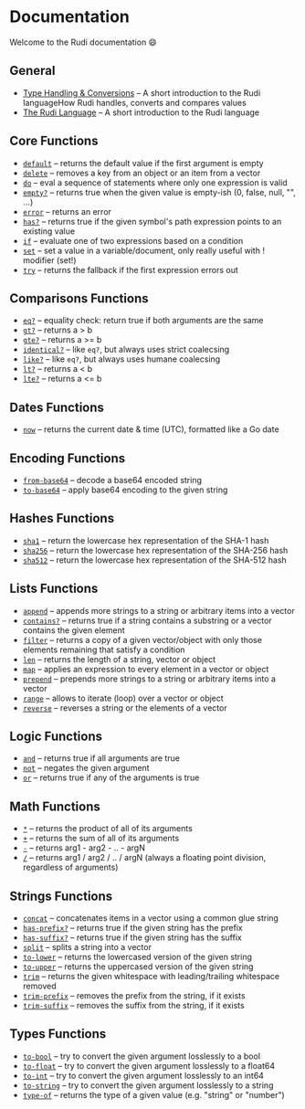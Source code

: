 # Documentation

Welcome to the Rudi documentation :smile:

<!-- BEGIN_TOC -->
## General

* [Type Handling & Conversions](coalescing.md) – A short introduction to the Rudi languageHow Rudi handles, converts and compares values
* [The Rudi Language](language.md) – A short introduction to the Rudi language

## Core Functions

* [`default`](functions/core-default.md) – returns the default value if the first argument is empty
* [`delete`](functions/core-delete.md) – removes a key from an object or an item from a vector
* [`do`](functions/core-do.md) – eval a sequence of statements where only one expression is valid
* [`empty?`](functions/core-empty.md) – returns true when the given value is empty-ish (0, false, null, "", ...)
* [`error`](functions/core-error.md) – returns an error
* [`has?`](functions/core-has.md) – returns true if the given symbol's path expression points to an existing value
* [`if`](functions/core-if.md) – evaluate one of two expressions based on a condition
* [`set`](functions/core-set.md) – set a value in a variable/document, only really useful with ! modifier (set!)
* [`try`](functions/core-try.md) – returns the fallback if the first expression errors out

## Comparisons Functions

* [`eq?`](functions/comparisons-eq.md) – equality check: return true if both arguments are the same
* [`gt?`](functions/comparisons-gt.md) – returns a > b
* [`gte?`](functions/comparisons-gte.md) – returns a >= b
* [`identical?`](functions/comparisons-identical.md) – like `eq?`, but always uses strict coalecsing
* [`like?`](functions/comparisons-like.md) – like `eq?`, but always uses humane coalecsing
* [`lt?`](functions/comparisons-lt.md) – returns a < b
* [`lte?`](functions/comparisons-lte.md) – returns a <= b

## Dates Functions

* [`now`](functions/dates-now.md) – returns the current date & time (UTC), formatted like a Go date

## Encoding Functions

* [`from-base64`](functions/encoding-from-base64.md) – decode a base64 encoded string
* [`to-base64`](functions/encoding-to-base64.md) – apply base64 encoding to the given string

## Hashes Functions

* [`sha1`](functions/hashes-sha1.md) – return the lowercase hex representation of the SHA-1 hash
* [`sha256`](functions/hashes-sha256.md) – return the lowercase hex representation of the SHA-256 hash
* [`sha512`](functions/hashes-sha512.md) – return the lowercase hex representation of the SHA-512 hash

## Lists Functions

* [`append`](functions/lists-append.md) – appends more strings to a string or arbitrary items into a vector
* [`contains?`](functions/lists-contains.md) – returns true if a string contains a substring or a vector contains the given element
* [`filter`](functions/lists-filter.md) – returns a copy of a given vector/object with only those elements remaining that satisfy a condition
* [`len`](functions/lists-len.md) – returns the length of a string, vector or object
* [`map`](functions/lists-map.md) – applies an expression to every element in a vector or object
* [`prepend`](functions/lists-prepend.md) – prepends more strings to a string or arbitrary items into a vector
* [`range`](functions/lists-range.md) – allows to iterate (loop) over a vector or object
* [`reverse`](functions/lists-reverse.md) – reverses a string or the elements of a vector

## Logic Functions

* [`and`](functions/logic-and.md) – returns true if all arguments are true
* [`not`](functions/logic-not.md) – negates the given argument
* [`or`](functions/logic-or.md) – returns true if any of the arguments is true

## Math Functions

* [`*`](functions/math-mult.md) – returns the product of all of its arguments
* [`+`](functions/math-add.md) – returns the sum of all of its arguments
* [`-`](functions/math-sub.md) – returns arg1 - arg2 - .. - argN
* [`/`](functions/math-div.md) – returns arg1 / arg2 / .. / argN (always a floating point division, regardless of arguments)

## Strings Functions

* [`concat`](functions/strings-concat.md) – concatenates items in a vector using a common glue string
* [`has-prefix?`](functions/strings-has-prefix.md) – returns true if the given string has the prefix
* [`has-suffix?`](functions/strings-has-suffix.md) – returns true if the given string has the suffix
* [`split`](functions/strings-split.md) – splits a string into a vector
* [`to-lower`](functions/strings-to-lower.md) – returns the lowercased version of the given string
* [`to-upper`](functions/strings-to-upper.md) – returns the uppercased version of the given string
* [`trim`](functions/strings-trim.md) – returns the given whitespace with leading/trailing whitespace removed
* [`trim-prefix`](functions/strings-trim-prefix.md) – removes the prefix from the string, if it exists
* [`trim-suffix`](functions/strings-trim-suffix.md) – removes the suffix from the string, if it exists

## Types Functions

* [`to-bool`](functions/types-to-bool.md) – try to convert the given argument losslessly to a bool
* [`to-float`](functions/types-to-float.md) – try to convert the given argument losslessly to a float64
* [`to-int`](functions/types-to-int.md) – try to convert the given argument losslessly to an int64
* [`to-string`](functions/types-to-string.md) – try to convert the given argument losslessly to a string
* [`type-of`](functions/types-type-of.md) – returns the type of a given value (e.g. "string" or "number")
<!-- END_TOC -->
